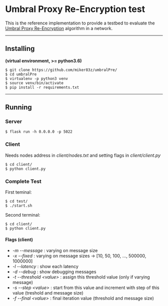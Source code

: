 # Umbral Proxy Re-Encryption test

This is the reference implementation to provide a testbed to evaluate the [Umbral Proxy Re-Encryption](https://github.com/nucypher/umbral-doc/blob/master/umbral-doc.pdf) algorithm in a network. 

---

## Installing

**(virtual environment, >= python3.6)**

```
$ git clone https://github.com/miker83z/umbralPre/
$ cd umbralPre
$ virtualenv -p python3 venv
$ source venv/bin/activate
$ pip install -r requirements.txt
```

---

## Running

### Server

```
$ flask run -h 0.0.0.0 -p 5022
```

### Client

Needs nodes address in _client/nodes.txt_ and setting flags in _client/client.py_

```
$ cd client/
$ python client.py
```

### Complete Test

First teminal:

```
$ cd test/
$ ./start.sh
```

Second terminal:

```
$ cd client/
$ python client.py
```

#### Flags (client)

- _-m --message_ : varying on message size
- _-x --fixed_ : varying on message sizes -> [10, 50, 100, ..., 500000, 1000000]
- _-l --latency_ : show each latency
- _-d --debug_ : show debugging messages
- _-t --threshold \<value>_ : assign this threshold value (only if varying message)
- _-s --step \<value>_ : start from this value and increment with step of this value (treshold and message size)
- _-f --final \<value>_ : final iteration value (threshold and message size)
